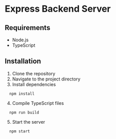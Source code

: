 # Express Backend Server

## Requirements

- Node.js
- TypeScript

## Installation

1. Clone the repository
2. Navigate to the project directory
3. Install dependencies
```
  npm install
```
4. Compile TypeScript files
```
  npm run build
```
5. Start the server
```
  npm start
```
